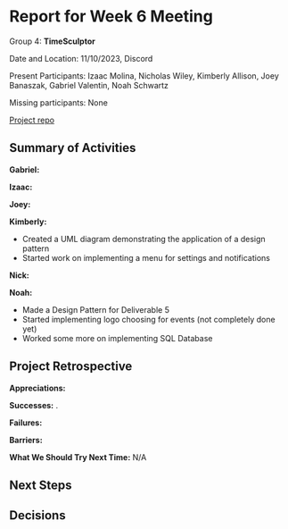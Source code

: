 # Report for Week 6 Meeting

Group 4: **TimeSculptor**

Date and Location: 11/10/2023, Discord

Present Participants: Izaac Molina, Nicholas Wiley, Kimberly Allison, Joey Banaszak, Gabriel Valentin, Noah Schwartz

Missing participants: None

[Project repo](https://github.com/nickw409/TimeSculptor)

## **Summary of Activities**

**Gabriel:**



**Izaac:**


**Joey:**



**Kimberly:**
- Created a UML diagram demonstrating the application of a design pattern         
- Started work on implementing a menu for settings and notifications
  


**Nick:**


**Noah:**
- Made a Design Pattern for Deliverable 5
- Started implementing logo choosing for events (not completely done yet)
- Worked some more on implementing SQL Database



## **Project Retrospective**

**Appreciations:** 

**Successes:** .

**Failures:** 

**Barriers:** 

**What We Should Try Next Time:** N/A

## **Next Steps**



## **Decisions**

